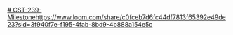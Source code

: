 [# CST-239-Milestone](https://www.loom.com/share/c0fceb7d6fc44df7813f65392e49de23?sid=3f940f7e-f195-4fab-8bd9-4b888a154e5c)https://www.loom.com/share/c0fceb7d6fc44df7813f65392e49de23?sid=3f940f7e-f195-4fab-8bd9-4b888a154e5c
